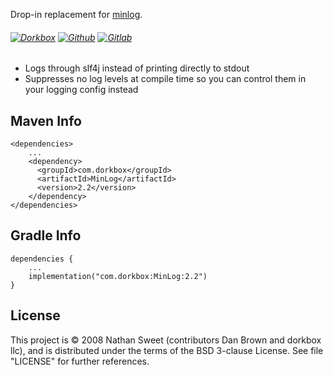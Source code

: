Drop-in replacement for [minlog](https://github.com/EsotericSoftware/minlog).

###### [![Dorkbox](https://badge.dorkbox.com/dorkbox.svg "Dorkbox")](https://git.dorkbox.com/dorkbox/MinLog) [![Github](https://badge.dorkbox.com/github.svg "Github")](https://github.com/dorkbox/MinLog) [![Gitlab](https://badge.dorkbox.com/gitlab.svg "Gitlab")](https://gitlab.com/dorkbox/MinLog)


* Logs through slf4j instead of printing directly to stdout
* Suppresses no log levels at compile time so you can control them in your logging config instead


Maven Info
---------
```
<dependencies>
    ...
    <dependency>
      <groupId>com.dorkbox</groupId>
      <artifactId>MinLog</artifactId>
      <version>2.2</version>
    </dependency>
</dependencies>
```

Gradle Info
---------
```
dependencies {
    ...
    implementation("com.dorkbox:MinLog:2.2")
}
```

License
---------
This project is © 2008 Nathan Sweet (contributors Dan Brown and dorkbox llc), and is distributed under the terms of the BSD 3-clause License. See file "LICENSE" for further references.


